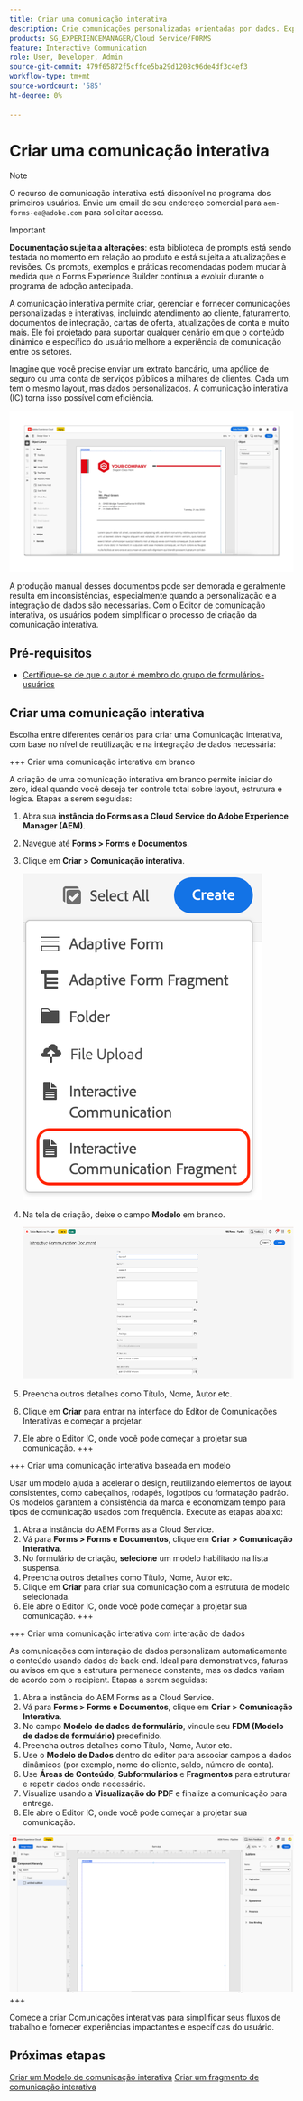 ```yaml
---
title: Criar uma comunicação interativa
description: Crie comunicações personalizadas orientadas por dados. Explore os principais recursos, etapas de integração e casos de uso reais com guias e tutoriais.
products: SG_EXPERIENCEMANAGER/Cloud Service/FORMS
feature: Interactive Communication
role: User, Developer, Admin
source-git-commit: 479f65872f5cffce5ba29d1208c96de4df3c4ef3
workflow-type: tm+mt
source-wordcount: '585'
ht-degree: 0%

---
```


# Criar uma comunicação interativa

>[!NOTE]
>
> O recurso de comunicação interativa está disponível no programa dos primeiros usuários. Envie um email de seu endereço comercial para `aem-forms-ea@adobe.com` para solicitar acesso.

>[!IMPORTANT]
>
> **Documentação sujeita a alterações**: esta biblioteca de prompts está sendo testada no momento em relação ao produto e está sujeita a atualizações e revisões. Os prompts, exemplos e práticas recomendadas podem mudar à medida que o Forms Experience Builder continua a evoluir durante o programa de adoção antecipada.

A comunicação interativa permite criar, gerenciar e fornecer comunicações personalizadas e interativas, incluindo atendimento ao cliente, faturamento, documentos de integração, cartas de oferta, atualizações de conta e muito mais. Ele foi projetado para suportar qualquer cenário em que o conteúdo dinâmico e específico do usuário melhore a experiência de comunicação entre os setores.

Imagine que você precise enviar um extrato bancário, uma apólice de seguro ou uma conta de serviços públicos a milhares de clientes. Cada um tem o mesmo layout, mas dados personalizados. A comunicação interativa (IC) torna isso possível com eficiência.

![Localizar IC Docu](/help/forms/interactive-communication/assets/introimg.png)

A produção manual desses documentos pode ser demorada e geralmente resulta em inconsistências, especialmente quando a personalização e a integração de dados são necessárias. Com o Editor de comunicação interativa, os usuários podem simplificar o processo de criação da comunicação interativa.

## Pré-requisitos

* [Certifique-se de que o autor é membro do grupo de formulários-usuários](/help/forms/setup-forms-cloud-service.md#configure-users)

## Criar uma comunicação interativa

Escolha entre diferentes cenários para criar uma Comunicação interativa, com base no nível de reutilização e na integração de dados necessária:

+++ Criar uma comunicação interativa em branco

A criação de uma comunicação interativa em branco permite iniciar do zero, ideal quando você deseja ter controle total sobre layout, estrutura e lógica.
Etapas a serem seguidas:

1. Abra sua **instância do Forms as a Cloud Service do Adobe Experience Manager (AEM)**.
1. Navegue até **Forms > Forms e Documentos**.
1. Clique em **Criar > Comunicação interativa**.

   ![Localizar IC Docu](/help/forms/interactive-communication/assets/comm.png)

1. Na tela de criação, deixe o campo **Modelo** em branco.

   ![Localizar IC Docu](/help/forms/interactive-communication/assets/create-ic-document.png)

1. Preencha outros detalhes como Título, Nome, Autor etc.
1. Clique em **Criar** para entrar na interface do Editor de Comunicações Interativas e começar a projetar.
1. Ele abre o Editor IC, onde você pode começar a projetar sua comunicação.
+++

+++ Criar uma comunicação interativa baseada em modelo

Usar um modelo ajuda a acelerar o design, reutilizando elementos de layout consistentes, como cabeçalhos, rodapés, logotipos ou formatação padrão.
Os modelos garantem a consistência da marca e economizam tempo para tipos de comunicação usados com frequência. Execute as etapas abaixo:

1. Abra a instância do AEM Forms as a Cloud Service.
1. Vá para **Forms > Forms e Documentos**, clique em **Criar > Comunicação Interativa**.
1. No formulário de criação, **selecione** um modelo habilitado na lista suspensa.
1. Preencha outros detalhes como Título, Nome, Autor etc.
1. Clique em **Criar** para criar sua comunicação com a estrutura de modelo selecionada.
1. Ele abre o Editor IC, onde você pode começar a projetar sua comunicação.
+++

+++ Criar uma comunicação interativa com interação de dados

As comunicações com interação de dados personalizam automaticamente o conteúdo usando dados de back-end.
Ideal para demonstrativos, faturas ou avisos em que a estrutura permanece constante, mas os dados variam de acordo com o recipient. Etapas a serem seguidas:

1. Abra a instância do AEM Forms as a Cloud Service.
1. Vá para **Forms > Forms e Documentos**, clique em **Criar > Comunicação Interativa**.
1. No campo **Modelo de dados de formulário**, vincule seu **FDM (Modelo de dados de formulário)** predefinido.
1. Preencha outros detalhes como Título, Nome, Autor etc.
1. Use o **Modelo de Dados** dentro do editor para associar campos a dados dinâmicos (por exemplo, nome do cliente, saldo, número de conta).
1. Use **Áreas de Conteúdo, Subformulários** e **Fragmentos** para estruturar e repetir dados onde necessário.
1. Visualize usando a **Visualização do PDF** e finalize a comunicação para entrega.
1. Ele abre o Editor IC, onde você pode começar a projetar sua comunicação.

![Localizar IC Docu](/help/forms/interactive-communication/assets/ic-ui.png)
+++

Comece a criar Comunicações interativas para simplificar seus fluxos de trabalho e fornecer experiências impactantes e específicas do usuário.

## Próximas etapas

[Criar um Modelo de comunicação interativa](/help/forms/interactive-communication/create-interactive-communication-template.md)
[Criar um fragmento de comunicação interativa](/help/forms/interactive-communication/create-interactive-communication-fragment.md)
